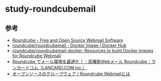 study-roundcubemail
===================


## 参考

- [Roundcube - Free and Open Source Webmail Software](https://roundcube.net/)
- [roundcube/roundcubemail - Docker Image | Docker Hub](https://hub.docker.com/r/roundcube/roundcubemail)
- [roundcube/roundcubemail-docker: Resources to build Docker images for Roundcube Webmail](https://github.com/roundcube/roundcubemail-docker)
- [Roundcube でメール環境を最適化！｜高機能Webメール Roundcube｜ランカードコム（LANCARD.COM inc.）](https://www.lancard.com/roundcube/)
- [オープンソースのグループウェア / Roundcube Webmailとは](https://www.ossnews.jp/oss_info/Roundcube_Webmail)
